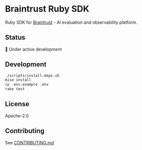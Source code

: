 # Braintrust Ruby SDK

Ruby SDK for [Braintrust](https://www.braintrust.dev) - AI evaluation and observability platform.

## Status

🚧 Under active development

## Development

```bash
./scripts/install-deps.sh
mise install
cp .env.example .env
rake test
```

## License

Apache-2.0

## Contributing

See [CONTRIBUTING.md](CONTRIBUTING.md)
